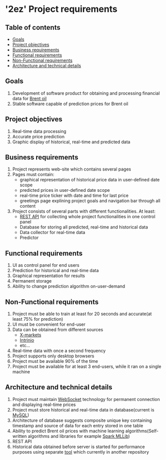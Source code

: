 # '2ez' Project requirements

## Table of contents

* [Goals](#goals)
* [Project objectives](#project-objectives)
* [Business requirements](#business-requirements)
* [Functional requirements](#functional-requirements)
* [Non-Functional requirements](#non-functional-requirements)
* [Architecture and technical details](#architecture-and-technical-details)

## Goals

 1. Development of software product for obtaining and processing financial data for [Brent oil](https://en.wikipedia.org/wiki/Brent_Crude)
 2. Stable software capable of prediction prices for Brent oil

## Project objectives

 1. Real-time data processing
 2. Accurate price prediction
 3. Graphic display of historical, real-time and predicted data

## Business requirements

 1. Project represents web-site which contains several pages
 2. Pages must contain:
    * graphical representation of historical price data in user-defined date scope
    * predicted prices in user-defined date scope
    * real-time price ticker with date and time for last price
    * greetings page explining project goals and navigation bar through all content
 3. Project consists of several parts with different functionalities. At least:
    * [REST API](https://en.wikipedia.org/wiki/Representational_state_transfer) for collecting whole project functionalities in one control panel
    * Database for storing all predicted, real-time and historical data
    * Data collector for real-time data
    * Predictor

## Functional requirements

 1. UI as control panel for end users
 2. Prediction for historical and real-time data
 3. Graphical representation for results
 4. Permanent storage
 5. Ability to change prediction algorithm on-user-demand

## Non-Functional requirements

 1. Project must be able to train at least for 20 seconds and accurate(at least 75% for prediction)
 2. UI must be convenient for end-user
 3. Data can be obtained from different sources
    * [X-markets](https://www.xmarkets.db.com/DE/ENG/Underlying-Detail/XC0009677409)
    * [Intrinio](https://intrinio.com/)
    * etc...
 4. Real-time data with once a second frequency
 5. Project supports only desktop browsers
 6. Project must be available 90% of the time
 7. Project must be available for at least 3 end-users, while it ran on a single machine

## Architecture and technical details

 1. Project must maintain [WebSocket](https://www.websocket.org/) technology for permanent connection and displaying real-time prices
 2. Project must store historical and real-time data in database(current is [MySQL](https://www.mysql.com/))
 3. Architecture of database suggests composite unique key containing timestamp and source of data for each entry stored in one table
 4. Ability to predict Brent oil prices with machine learning algorithms(Self-written algorithms and libraries for example [Spark MLLib](https://spark.apache.org/docs/latest/index.html))
 5. REST API
 6. Historical data obtained before server is started for performance purposes using separate [tool](https://github.com/vladdord/HistoryUploader) which currently in another repository
